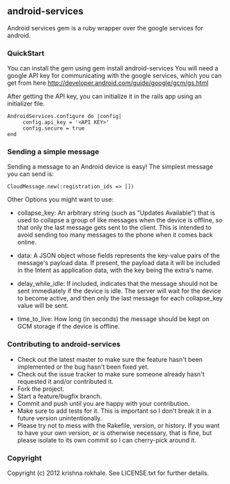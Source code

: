 ## android-services 

Android services gem is a ruby wrapper over the google services for android.
  
### QuickStart
You can install the gem using
gem install android-services
You will need a google API key for communicating with the google services, which you can get from here
http://developer.android.com/guide/google/gcm/gs.html
	
After getting the API key, you can initialize it in the rails app using an initializer file.

    AndroidServices.configure do |config|
	     config.api_key = '<API KEY>'
   	  	 config.secure = true
    end	
	
### Sending a simple message

Sending a message to an Android device is easy! The simplest message you can send is:

    CloudMessage.new(:registration_ids => [])
	
Other Options you might want to use:
	
+ collapse_key: An arbitrary string (such as "Updates Available") that is used to collapse a group of like messages when the device is 								   offline, so that only the last message gets sent to the client. This is intended to avoid sending too many messages to the phone when it comes back online. 

+ data: A JSON object whose fields represents the key-value pairs of the message's payload data. If present, the payload data it will be included in the Intent as application data, with the key being the extra's name. 

+ delay_while_idle: If included, indicates that the message should not be sent immediately if the device is idle. The server will wait for the device to become active, and then only the last message for each collapse_key value will be sent.

+ time_to_live: How long (in seconds) the message should be kept on GCM storage if the device is offline.

### Contributing to android-services
 
* Check out the latest master to make sure the feature hasn't been implemented or the bug hasn't been fixed yet.
* Check out the issue tracker to make sure someone already hasn't requested it and/or contributed it.
* Fork the project.
* Start a feature/bugfix branch.
* Commit and push until you are happy with your contribution.
* Make sure to add tests for it. This is important so I don't break it in a future version unintentionally.
* Please try not to mess with the Rakefile, version, or history. If you want to have your own version, or is otherwise necessary, that is fine, but please isolate to its own commit so I can cherry-pick around it.

### Copyright

Copyright (c) 2012 krishna rokhale. See LICENSE.txt for
further details.

